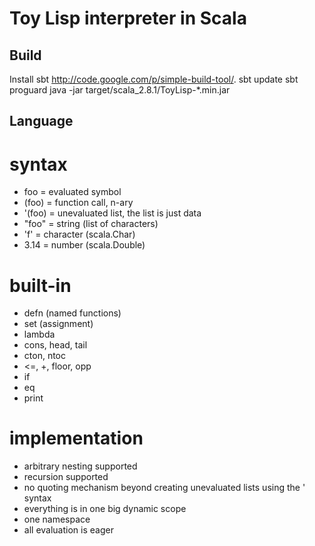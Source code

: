 Toy Lisp interpreter in Scala
=============================
Build
-----
Install sbt <http://code.google.com/p/simple-build-tool/>.
    sbt update
    sbt proguard
    java -jar target/scala_2.8.1/ToyLisp-*.min.jar

Language
--------
# syntax #
- foo    = evaluated symbol
- (foo)  = function call, n-ary
- '(foo) = unevaluated list, the list is just data
- "foo"  = string (list of characters)
- 'f'    = character (scala.Char)
- 3.14   = number (scala.Double)

# built-in #
- defn (named functions)
- set (assignment)
- lambda
- cons, head, tail
- cton, ntoc
- <=, +, floor, opp
- if
- eq
- print

# implementation #
- arbitrary nesting supported
- recursion supported
- no quoting mechanism beyond creating unevaluated lists using the ' syntax
- everything is in one big dynamic scope
- one namespace
- all evaluation is eager

